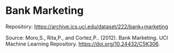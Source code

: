 # Bank Marketing

Repository:
https://archive.ics.uci.edu/dataset/222/bank+marketing

Source:
Moro,S., Rita,P., and Cortez,P.. (2012). Bank Marketing. UCI Machine Learning Repository. https://doi.org/10.24432/C5K306.
